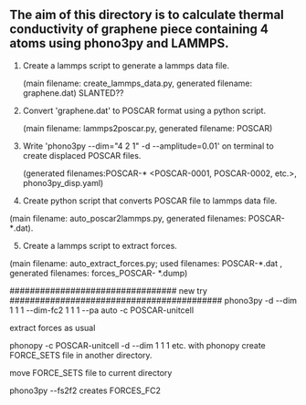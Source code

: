 ## The aim of this directory is to calculate thermal conductivity of graphene piece containing 4 atoms using phono3py and LAMMPS.

1. Create a lammps script to generate a lammps data file.
   
   (main filename: create_lammps_data.py, generated filename: graphene.dat) SLANTED??
   
2. Convert 'graphene.dat' to POSCAR format using a python script.

   (main filename: lammps2poscar.py, generated filename: POSCAR)

3. Write 'phono3py --dim="4 2 1" -d --amplitude=0.01' on terminal to create displaced POSCAR files.

   (generated filenames:POSCAR-* <POSCAR-0001, POSCAR-0002, etc.>, phono3py_disp.yaml)

4. Create python script that converts POSCAR file to lammps data file.

(main filename: auto_poscar2lammps.py, generated filenames: POSCAR-*.dat).

5. Create a lammps script to extract forces.

(main filename: auto_extract_forces.py; used filenames: POSCAR-*.dat , generated filenames: forces_POSCAR- *.dump)


################################# new try ##########################################
phono3py -d --dim 1 1 1 --dim-fc2 1 1 1 --pa auto -c POSCAR-unitcell

extract forces as usual

phonopy -c POSCAR-unitcell -d --dim 1 1 1 etc. with phonopy create FORCE_SETS file in another directory.

move FORCE_SETS file to current directory

phono3py --fs2f2 creates FORCES_FC2



